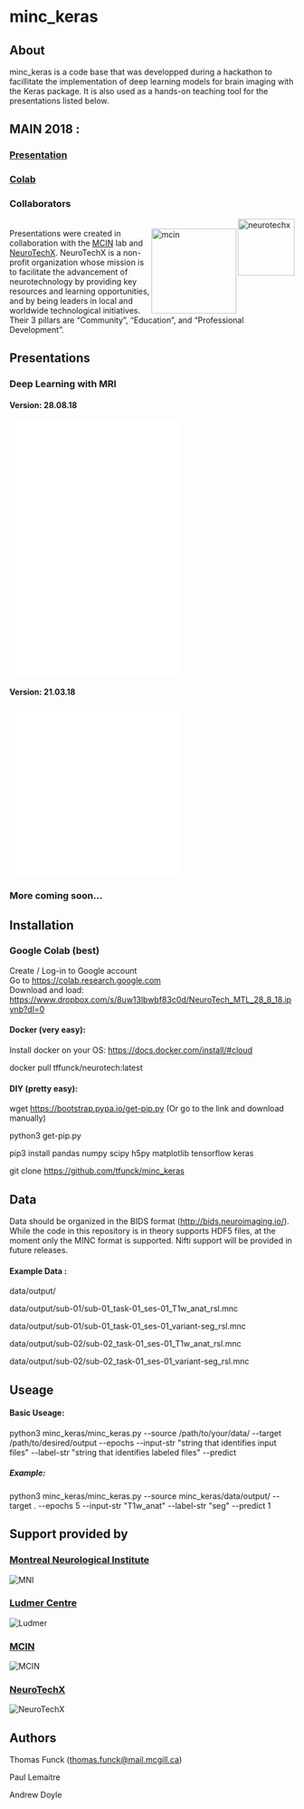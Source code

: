 # minc_keras
## About
minc_keras is a code base that was developped during a hackathon to facillitate the implementation of deep learning models for brain imaging with the Keras package. It is also used as a hands-on teaching tool for the presentations listed below. 

## MAIN 2018 :
### [Presentation](./presentations/MAIN2018_segmentation.pdf)
### [Colab](https://colab.research.google.com/github/tfunck/minc_keras/blob/master/main2018.ipynb)

### Collaborators
<img src=sponsors/neurotechx.png align="right" alt=neurotechx width=100>\
<img src=sponsors/mcin.png align="right" alt=mcin width=150>
Presentations were created in collaboration with the [MCIN](https://mcin-cnim.ca/) lab and [NeuroTechX](https://neurotechx.com/). NeuroTechX is a non-profit organization whose mission is to facilitate the advancement of neurotechnology by providing key resources and learning opportunities, and by being leaders in local and worldwide technological initiatives. Their 3 pillars are “Community”, “Education”, and “Professional Development”.



## Presentations

### Deep Learning with MRI
#### Version: 28.08.18
![Workshop 1 (Part 1 & 4) -- Deep Learning with MRI ](./presentations/neurotechmtl_28.8.18_deep_learning_with_mri.pdf) \
![Workshop 1 (Part 2) -- Intro to ML ](./presentations/neurotechmtl_28.8.18_suarez_intro_to_ml.pdf) \
![Workshop 1 (Part 3) -- Intro to Neural Networks ](./presentations/neurotechmtl_28.8.18_doyle_intro_to_neural_nets.pdf) 

#### Version: 21.03.18

![Workshop 1 -- Deep Learning with MRI (21.3.18)](./presentations/neurotechmtl_21.3.18_deep_learning_with_mri.pdf) \
![Workshop 1 -- Intro to ML (21.3.18)](./presentations/IntroML.pdf)

### More coming soon...

## Installation

### Google Colab (best)

Create / Log-in to Google account \
Go to https://colab.research.google.com \
Download and load: https://www.dropbox.com/s/8uw13lbwbf83c0d/NeuroTech_MTL_28_8_18.ipynb?dl=0

#### Docker (very easy):

Install docker on your OS: https://docs.docker.com/install/#cloud

docker pull tffunck/neurotech:latest

#### DIY (pretty easy):
wget https://bootstrap.pypa.io/get-pip.py (Or go to the link and download manually)

python3 get-pip.py

pip3 install   pandas numpy scipy h5py matplotlib tensorflow keras

git clone https://github.com/tfunck/minc_keras

## Data

Data should be organized in the BIDS format (http://bids.neuroimaging.io/). While the code in this repository is in theory supports HDF5 files, at the moment only the MINC format is supported. Nifti support will be provided in future releases. 

#### Example Data :

data/output/

data/output/sub-01/sub-01_task-01_ses-01_T1w_anat_rsl.mnc

data/output/sub-01/sub-01_task-01_ses-01_variant-seg_rsl.mnc

data/output/sub-02/sub-02_task-01_ses-01_T1w_anat_rsl.mnc

data/output/sub-02/sub-02_task-01_ses-01_variant-seg_rsl.mnc


## Useage

#### Basic Useage:

python3 minc_keras/minc_keras.py --source /path/to/your/data/ --target /path/to/desired/output --epochs <number of epochs>  --input-str "string that identifies input files" --label-str "string that identifies labeled files" --predict <list of which subjects in test set> 

##### Example:
python3 minc_keras/minc_keras.py --source minc_keras/data/output/ --target . --epochs 5 --input-str "T1w_anat" --label-str "seg" --predict 1 

## Support provided by

### [Montreal Neurological Institute](https://www.mcgill.ca/neuro/)

![MNI](sponsors/mni.jpg)

### [Ludmer Centre](http://ludmercentre.ca/)
![Ludmer](sponsors/ludmer.png)

### [MCIN](https://mcin-cnim.ca/)
![MCIN](sponsors/mcin.png)

### [NeuroTechX](https://neurotechx.com/)
![NeuroTechX](sponsors/neurotechx.png)

## Authors
Thomas Funck (thomas.funck@mail.mcgill.ca)

Paul Lemaitre

Andrew Doyle

